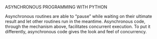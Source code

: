 ASYNCHRONOUS PROGRAMMING WITH PYTHON

Asynchronous routines are able to “pause” while waiting on their ultimate result and let other routines run in the meantime.
Asynchronous code, through the mechanism above, facilitates concurrent execution. To put it differently, asynchronous code gives the look and feel of concurrency.
